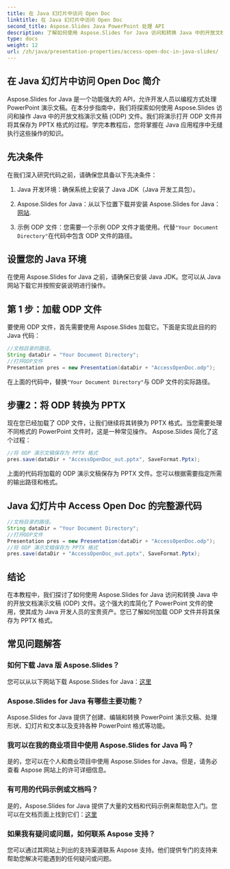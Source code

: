 ```yaml
---
title: 在 Java 幻灯片中访问 Open Doc
linktitle: 在 Java 幻灯片中访问 Open Doc
second_title: Aspose.Slides Java PowerPoint 处理 API
description: 了解如何使用 Aspose.Slides for Java 访问和转换 Java 中的开放文档演示 (ODP) 文件。开发人员的分步指南。
type: docs
weight: 12
url: /zh/java/presentation-properties/access-open-doc-in-java-slides/
---
```


## 在 Java 幻灯片中访问 Open Doc 简介

Aspose.Slides for Java 是一个功能强大的 API，允许开发人员以编程方式处理 PowerPoint 演示文稿。在本分步指南中，我们将探索如何使用 Aspose.Slides 访问和操作 Java 中的开放文档演示文稿 (ODP) 文件。我们将演示打开 ODP 文件并将其保存为 PPTX 格式的过程。学完本教程后，您将掌握在 Java 应用程序中无缝执行这些操作的知识。

## 先决条件

在我们深入研究代码之前，请确保您具备以下先决条件：

1. Java 开发环境：确保系统上安装了 Java JDK（Java 开发工具包）。

2.  Aspose.Slides for Java：从以下位置下载并安装 Aspose.Slides for Java：[网站](https://releases.aspose.com/slides/java/).

3. 示例 ODP 文件：您需要一个示例 ODP 文件才能使用。代替`"Your Document Directory"`在代码中包含 ODP 文件的路径。

## 设置您的 Java 环境

在使用 Aspose.Slides for Java 之前，请确保已安装 Java JDK。您可以从 Java 网站下载它并按照安装说明进行操作。

## 第 1 步：加载 ODP 文件

要使用 ODP 文件，首先需要使用 Aspose.Slides 加载它。下面是实现此目的的 Java 代码：

```java
//文档目录的路径。
String dataDir = "Your Document Directory";
//打开ODP文件
Presentation pres = new Presentation(dataDir + "AccessOpenDoc.odp");
```

在上面的代码中，替换`"Your Document Directory"`与 ODP 文件的实际路径。

## 步骤2：将 ODP 转换为 PPTX

现在您已经加载了 ODP 文件，让我们继续将其转换为 PPTX 格式。当您需要处理不同格式的 PowerPoint 文件时，这是一种常见操作。 Aspose.Slides 简化了这个过程：

```java
//将 ODP 演示文稿保存为 PPTX 格式
pres.save(dataDir + "AccessOpenDoc_out.pptx", SaveFormat.Pptx);
```

上面的代码将加载的 ODP 演示文稿保存为 PPTX 文件。您可以根据需要指定所需的输出路径和格式。

## Java 幻灯片中 Access Open Doc 的完整源代码

```java
//文档目录的路径。
String dataDir = "Your Document Directory";
//打开ODP文件
Presentation pres = new Presentation(dataDir + "AccessOpenDoc.odp");
//将 ODP 演示文稿保存为 PPTX 格式
pres.save(dataDir + "AccessOpenDoc_out.pptx", SaveFormat.Pptx);
```

## 结论

在本教程中，我们探讨了如何使用 Aspose.Slides for Java 访问和转换 Java 中的开放文档演示文稿 (ODP) 文件。这个强大的库简化了 PowerPoint 文件的使用，使其成为 Java 开发人员的宝贵资产。您已了解如何加载 ODP 文件并将其保存为 PPTX 格式。

## 常见问题解答

### 如何下载 Java 版 Aspose.Slides？

您可以从以下网站下载 Aspose.Slides for Java：[这里](https://releases.aspose.com/slides/java/)

### Aspose.Slides for Java 有哪些主要功能？

Aspose.Slides for Java 提供了创建、编辑和转换 PowerPoint 演示文稿、处理形状、幻灯片和文本以及支持各种 PowerPoint 格式等功能。

### 我可以在我的商业项目中使用 Aspose.Slides for Java 吗？

是的，您可以在个人和商业项目中使用 Aspose.Slides for Java。但是，请务必查看 Aspose 网站上的许可详细信息。

### 有可用的代码示例或文档吗？

是的，Aspose.Slides for Java 提供了大量的文档和代码示例来帮助您入门。您可以在文档页面上找到它们：[这里](https://reference.aspose.com/slides/java/)

### 如果我有疑问或问题，如何联系 Aspose 支持？

您可以通过其网站上列出的支持渠道联系 Aspose 支持。他们提供专门的支持来帮助您解决可能遇到的任何疑问或问题。